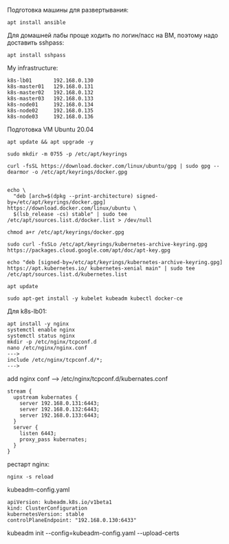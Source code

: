 Подготовка машины для развертывания:
```
apt install ansible
```
Для домашней лабы проще ходить по логин/пасс на ВМ, поэтому надо доставить sshpass:

```
apt install sshpass
```

My infrastructure:
```
k8s-lb01       192.168.0.130
k8s-master01   129.168.0.131
k8s-master02   192.168.0.132
k8s-master03   192.168.0.133
k8s-node01     192.168.0.134
k8s-node02     192.168.0.135
k8s-node03     192.168.0.136
```

Подготовка VM Ubuntu 20.04

```
apt update && apt upgrade -y

sudo mkdir -m 0755 -p /etc/apt/keyrings

curl -fsSL https://download.docker.com/linux/ubuntu/gpg | sudo gpg --dearmor -o /etc/apt/keyrings/docker.gpg


echo \
  "deb [arch=$(dpkg --print-architecture) signed-by=/etc/apt/keyrings/docker.gpg] https://download.docker.com/linux/ubuntu \
  $(lsb_release -cs) stable" | sudo tee /etc/apt/sources.list.d/docker.list > /dev/null

chmod a+r /etc/apt/keyrings/docker.gpg

sudo curl -fsSLo /etc/apt/keyrings/kubernetes-archive-keyring.gpg https://packages.cloud.google.com/apt/doc/apt-key.gpg

echo "deb [signed-by=/etc/apt/keyrings/kubernetes-archive-keyring.gpg] https://apt.kubernetes.io/ kubernetes-xenial main" | sudo tee /etc/apt/sources.list.d/kubernetes.list

apt update

sudo apt-get install -y kubelet kubeadm kubectl docker-ce

```

Для k8s-lb01:
```
apt install -y nginx
systemctl enable nginx
systemctl status nginx
mkdir -p /etc/nginx/tcpconf.d
nano /etc/nginx/nginx.conf
--->
include /etc/nginx/tcpconf.d/*;
--->

```
add nginx conf --> /etc/nginx/tcpconf.d/kubernates.conf
```
stream { 
  upstream kubernates { 
    server 192.168.0.131:6443; 
    server 192.168.0.132:6443; 
    server 192.168.0.133:6443; 
  } 
  server { 
    listen 6443; 
    proxy_pass kubernates; 
  } 
}
```
рестарт nginx:
```
nginx -s reload
```

kubeadm-config.yaml
```
apiVersion: kubeadm.k8s.io/v1beta1
kind: ClusterConfiguration
kubernetesVersion: stable
controlPlaneEndpoint: "192.168.0.130:6433"
```
kubeadm init --config=kubeadm-config.yaml --upload-certs
